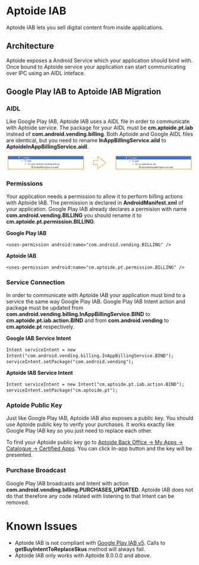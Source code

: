 # Aptoide IAB


Aptoide IAB lets you sell digital content from inside applications.


## Architecture


Aptoide exposes a Android Service which your application should bind with. Once bound to Aptoide service your application can start communicating over IPC using an AIDL inteface.


## Google Play IAB to Aptoide IAB Migration


### AIDL

Like Google Play IAB, Aptoide IAB uses a AIDL file in order to communicate with Aptoide service. The package for your AIDL must be **cm.aptoide.pt.iab** instead of **com.android.vending.billing**. Both Aptoide and Google AIDL files are identical, but you need to rename **InAppBillingService.aild** to **AptoideInAppBillingService.aidl**.

![Migration](docs/aidl-migration.png)

### Permissions

Your application needs a permission to allow it to perform billing actions with Aptoide IAB. The permission is declared in **AndroidManifest.xml** of your application. Google Play IAB already declares a permision with name **com.android.vending.BILLING** you should rename it to **cm.aptoide.pt.permission.BILLING**.


**Google Play IAB**

	<uses-permission android:name="com.android.vending.BILLING" />

**Aptoide IAB**

	<uses-permission android:name="cm.aptoide.pt.permission.BILLING" />

### Service Connection

In order to communicate with Aptoide IAB your application must bind to a service the same way Google Play IAB. Google Play IAB Intent action and package must be updated from **com.android.vending.billing.InAppBillingService.BIND** to **cm.aptoide.pt.iab.action.BIND** and from **com.android.vending** to **cm.aptoide.pt** respectively.


**Google IAB Service Intent**

	Intent serviceIntent = new Intent("com.android.vending.billing.InAppBillingService.BIND");
	serviceIntent.setPackage("com.android.vending");

**Aptoide IAB Service Intent**

	Intent serviceIntent = new Intent("cm.aptoide.pt.iab.action.BIND");
	serviceIntent.setPackage("cm.aptoide.pt");
	

### Aptoide Public Key

Just like Google Play IAB, Aptoide IAB also exposes a public key. You should use Aptoide public key to verify your purchases. It works exactly like Google Play IAB key so you just need to replace each other.

To find your Aptoide public key go to [Aptoide Back Office -> My Apps -> Catalogue -> Certified Apps](https://www.aptoide.com/account/certified-apps). You can click In-app button and the key will be presented.


### Purchase Broadcast

Google Play IAB broadcasts and Intent with action **com.android.vending.billing.PURCHASES_UPDATED**. Aptoide IAB does not do that therefore any code related with listening to that Intent can be removed.


# Known Issues


* Aptoide IAB is not compliant with [Google Play IAB v5](https://developer.android.com/google/play/billing/versions.html). Calls to **getBuyIntentToReplaceSkus** method will always fail.
* Aptoide IAB only works with Aptoide 8.0.0.0 and above.















